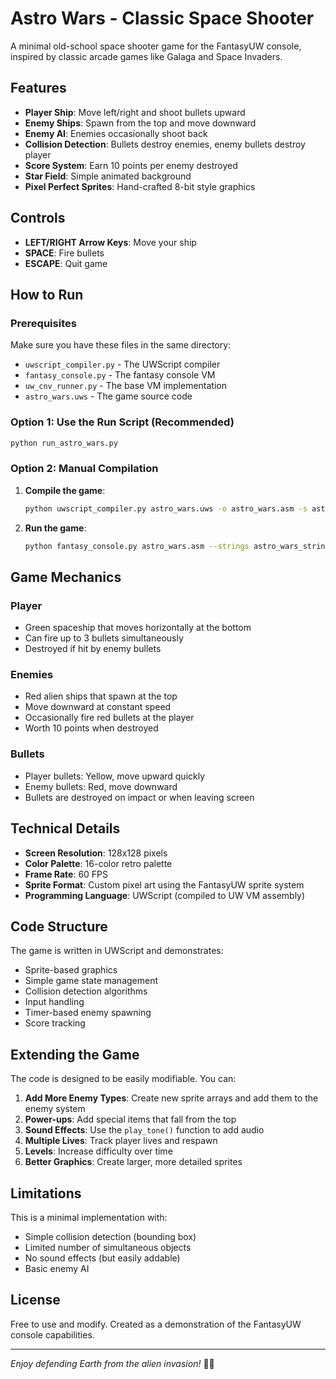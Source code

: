 # Astro Wars - Classic Space Shooter

A minimal old-school space shooter game for the FantasyUW console, inspired by classic arcade games like Galaga and Space Invaders.

## Features

- **Player Ship**: Move left/right and shoot bullets upward
- **Enemy Ships**: Spawn from the top and move downward
- **Enemy AI**: Enemies occasionally shoot back
- **Collision Detection**: Bullets destroy enemies, enemy bullets destroy player
- **Score System**: Earn 10 points per enemy destroyed
- **Star Field**: Simple animated background
- **Pixel Perfect Sprites**: Hand-crafted 8-bit style graphics

## Controls

- **LEFT/RIGHT Arrow Keys**: Move your ship
- **SPACE**: Fire bullets
- **ESCAPE**: Quit game

## How to Run

### Prerequisites

Make sure you have these files in the same directory:
- `uwscript_compiler.py` - The UWScript compiler
- `fantasy_console.py` - The fantasy console VM
- `uw_cnv_runner.py` - The base VM implementation
- `astro_wars.uws` - The game source code

### Option 1: Use the Run Script (Recommended)

```bash
python run_astro_wars.py
```

### Option 2: Manual Compilation

1. **Compile the game**:
   ```bash
   python uwscript_compiler.py astro_wars.uws -o astro_wars.asm -s astro_wars_strings.txt -v
   ```

2. **Run the game**:
   ```bash
   python fantasy_console.py astro_wars.asm --strings astro_wars_strings.txt --fps 60
   ```

## Game Mechanics

### Player
- Green spaceship that moves horizontally at the bottom
- Can fire up to 3 bullets simultaneously
- Destroyed if hit by enemy bullets

### Enemies
- Red alien ships that spawn at the top
- Move downward at constant speed
- Occasionally fire red bullets at the player
- Worth 10 points when destroyed

### Bullets
- Player bullets: Yellow, move upward quickly
- Enemy bullets: Red, move downward
- Bullets are destroyed on impact or when leaving screen

## Technical Details

- **Screen Resolution**: 128x128 pixels
- **Color Palette**: 16-color retro palette
- **Frame Rate**: 60 FPS
- **Sprite Format**: Custom pixel art using the FantasyUW sprite system
- **Programming Language**: UWScript (compiled to UW VM assembly)

## Code Structure

The game is written in UWScript and demonstrates:
- Sprite-based graphics
- Simple game state management
- Collision detection algorithms
- Input handling
- Timer-based enemy spawning
- Score tracking

## Extending the Game

The code is designed to be easily modifiable. You can:

1. **Add More Enemy Types**: Create new sprite arrays and add them to the enemy system
2. **Power-ups**: Add special items that fall from the top
3. **Sound Effects**: Use the `play_tone()` function to add audio
4. **Multiple Lives**: Track player lives and respawn
5. **Levels**: Increase difficulty over time
6. **Better Graphics**: Create larger, more detailed sprites

## Limitations

This is a minimal implementation with:
- Simple collision detection (bounding box)
- Limited number of simultaneous objects
- No sound effects (but easily addable)
- Basic enemy AI

## License

Free to use and modify. Created as a demonstration of the FantasyUW console capabilities.

---

*Enjoy defending Earth from the alien invasion!* 🚀👾